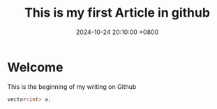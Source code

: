 ﻿---
layout: post
title: "This is my first Article in github"
date: 2024-10-24 20:10:00 +0800
categories: [测试页面]
tags: [测试]
---

# Welcome
This is the beginning of my writing on Github

```C++
vector<int> a;

```